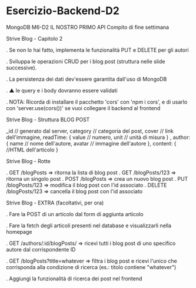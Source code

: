 # Esercizio-Backend-D2

MongoDB M6-D2
IL NOSTRO PRIMO API
Compito di fine settimana

Strive Blog - Capitolo 2

. Se non lo hai fatto, implementa le funzionalità PUT e DELETE per gli autori

. Sviluppa le operazioni CRUD per i blog post (struttura nelle slide successive).

. La persistenza dei dati dev'essere garantita dall'uso di MongoDB

. ▲ le query e i body dovranno essere validati

. NOTA: Ricorda di installare il pacchetto 'cors' con 'npm i cors', e di usarlo con 'server.use(cors())' se vuoi collegare il backend al frontend



Strive Blog - Struttura BLOG POST

_id // generato dal server,
category // categoria del post,
cover // link dell'immagine,
readTime: {
    value // numero,
    unit // unità di misura
} ,
author: {
    name // nome dell'autore,
    avatar // immagine dell'autore
},
content: { //HTML dell'articolo
}



Strive Blog - Rotte

. GET /blogPosts => ritorna la lista di blog post
. GET /blogPosts/123 => ritorna un singolo post
. POST /blogPosts => crea un nuovo blog post
. PUT /blogPosts/123 => modifica il blog post con l'id associato
. DELETE /blogPosts/123 => cancella il blog post con l'id associato



Strive Blog - EXTRA (facoltativi, per ora)

. Fare la POST di un articolo dal form di aggiunta articolo

. Fare la fetch degli articoli presenti nel database e visualizzarli nella homepage

. GET /authors/:id/blogPosts/ => ricevi tutti i blog post di uno specifico autore dal corrispondente ID

. GET /blogPosts?title=whatever => filtra i blog post e ricevi l'unico che corrisponda alla condizione di ricerca (es.: titolo contiene "whatever")

. Aggiungi la funzionalità di ricerca dei post nel frontend
